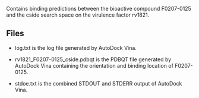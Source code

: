 Contains binding predictions between the bioactive compound F0207-0125 and the cside search space on the virulence factor rv1821.

## Files

- log.txt is the log file generated by AutoDock Vina.

- rv1821_F0207-0125_cside.pdbqt is the PDBQT file generated by AutoDock Vina containing the orientation and binding location of F0207-0125.

- stdoe.txt is the combined STDOUT and STDERR output of AutoDock Vina.

